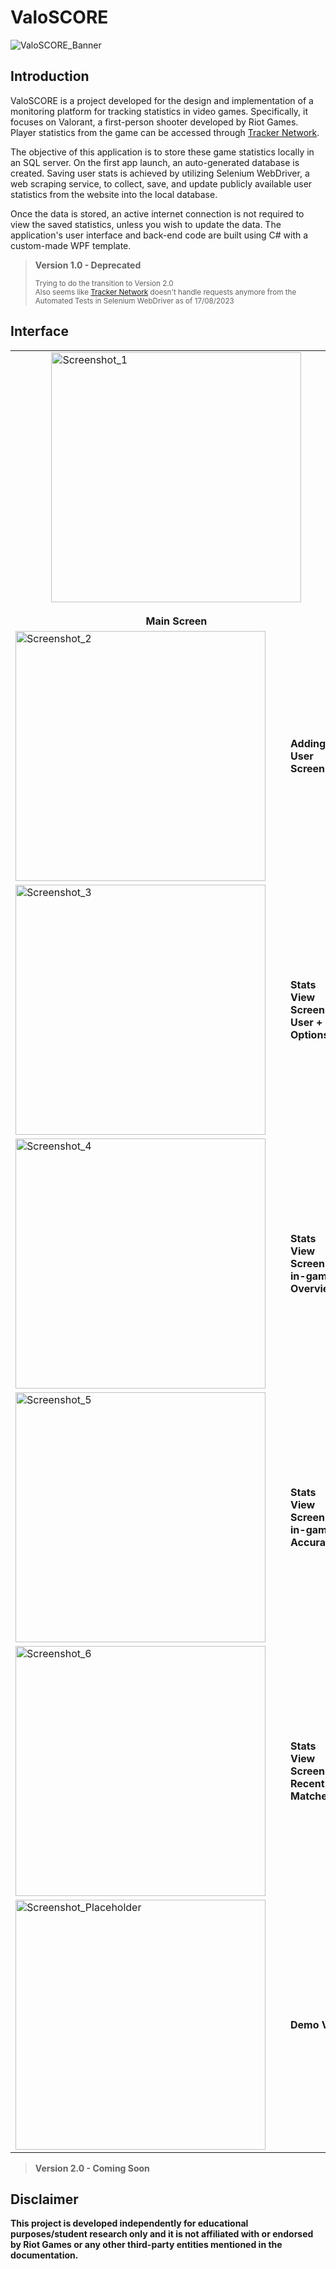 # ValoSCORE
![ValoSCORE_Banner](https://github.com/bastysmc/ValoSCORE/assets/127879422/e2741e2a-d67a-4e92-9cdb-ede774bfaced)
## Introduction
ValoSCORE is a project developed for the design and implementation of a monitoring platform for tracking statistics in video games. Specifically, it focuses on Valorant, a first-person shooter developed by Riot Games. Player statistics from the game can be accessed through [Tracker Network](https://tracker.gg/).

The objective of this application is to store these game statistics locally in an SQL server. On the first app launch, an auto-generated database is created. Saving user stats is achieved by utilizing Selenium WebDriver, a web scraping service, to collect, save, and update publicly available user statistics from the website into the local database.

Once the data is stored, an active internet connection is not required to view the saved statistics, unless you wish to update the data. The application's user interface and back-end code are built using C# with a custom-made WPF template.

> **Version 1.0 - Deprecated**
>
> <sub>Trying to do the transition to Version 2.0</sub> <br>
> <sub>Also seems like [Tracker Network](https://tracker.gg/) doesn't handle requests anymore from the Automated Tests in Selenium WebDriver as of 17/08/2023</sub>

## Interface
<table>
  <tr>
    <td>
      <div style="display: flex; flex-direction: column; align-items: center; justify-content: center; height: 100%;">
        <img src="https://github.com/bastysmc/ValoSCORE/assets/127879422/42bd165e-917f-4428-8a60-2f9ef7cea158" alt="Screenshot_1" width="400">
        <br>
          <b>Main Screen</b>
      </div>
    </td>
    <td>
      <div style="flex: 1;">
        <p>A screenshot of the dashboard showcasing various game statistics.</p>
      </div>
    </td>
  </tr>
   <tr>
    <td>
      <div style="display: flex; gap: 20px; align-items: center;">
<img src="https://github.com/bastysmc/ValoSCORE/assets/127879422/780d77f2-018f-4259-8cfe-92cc86006d55" alt="Screenshot_2" width="400">
         <br>
          <b>Adding User Screen</b>
      </div>
    </td>
    <td>
      <div style="flex: 1;">
        <p>A screenshot of the dashboard showcasing various game statistics.</p>
      </div>
    </td>
  </tr>
     <tr>
    <td>
      <div style="display: flex; gap: 20px; align-items: center;">
<img src="https://github.com/bastysmc/ValoSCORE/assets/127879422/22433a58-e4a1-420c-b145-9b21445c9312" alt="Screenshot_3" width="400">
         <br>
          <b>Stats View Screen - User + Options</b>
      </div>
    </td>
    <td>
      <div style="flex: 1;">
        <p>A screenshot of the dashboard showcasing various game statistics.</p>
      </div>
    </td>
  </tr>
     <tr>
    <td>
      <div style="display: flex; gap: 20px; align-items: center;">
<img src="https://github.com/bastysmc/ValoSCORE/assets/127879422/654435ed-5053-4f53-b003-30d1c04310da" alt="Screenshot_4" width="400">
         <br>
          <b>Stats View Screen - in-game Overview</b>
      </div>
    </td>
    <td>
      <div style="flex: 1;">
        <p>A screenshot of the dashboard showcasing various game statistics.</p>
      </div>
    </td>
  </tr>
     <tr>
    <td>
      <div style="display: flex; gap: 20px; align-items: center;">
<img src="https://github.com/bastysmc/ValoSCORE/assets/127879422/d8f65822-103c-4da9-b74f-7ab321b0d30d" alt="Screenshot_5" width="400">
         <br>
          <b>Stats View Screen - in-game Accuracy</b>
      </div>
    </td>
    <td>
      <div style="flex: 1;">
        <p>A screenshot of the dashboard showcasing various game statistics.</p>
      </div>
    </td>
  </tr>
     <tr>
    <td>
      <div style="display: flex; gap: 20px; align-items: center;">
<img src="https://github.com/bastysmc/ValoSCORE/assets/127879422/13d245b6-d235-4c3e-bb24-d89e34699bf4" alt="Screenshot_6" width="400">
         <br>
          <b>Stats View Screen - Recent Matches</b>
      </div>
    </td>
    <td>
      <div style="flex: 1;">
        <p>A screenshot of the dashboard showcasing various game statistics.</p>
      </div>
    </td>
  </tr>
 <tr>
    <td colspan="2">
      <div style="display: flex; gap: 20px; align-items: center;">
<img src="https://github.com/bastysmc/ValoSCORE/assets/127879422/13d245b6-d235-4c3e-bb24-d89e34699bf4" alt="Screenshot_Placeholder" width="400">
         <br>
          <b>Demo Video</b>
      </div>
    </td>
  </tr>
</table>

> **Version 2.0 - Coming Soon**

## Disclaimer

**This project is developed independently for educational purposes/student research only and it is not affiliated with or endorsed by Riot Games or any other third-party entities mentioned in the documentation.**
